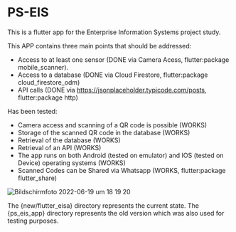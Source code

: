 # PS-EIS

This is a flutter app for the Enterprise Information Systems project study.

This APP contains three main points that should be addressed:
- Access to at least one sensor (DONE via Camera Acess, flutter:package mobile_scanner).
- Access to a database (DONE via Cloud Firestore, flutter:package cloud_firestore_odm)
- API calls (DONE via https://jsonplaceholder.typicode.com/posts, flutter:package http)

Has been tested:
- Camera access and scanning of a QR code is possible (WORKS)
- Storage of the scanned QR code in the database (WORKS)
- Retrieval of the database (WORKS)
- Retrieval of an API (WORKS)
- The app runs on both Android (tested on emulator) and IOS (tested on Device) operating systems (WORKS)
- Scanned Codes can be Shared via Whatsapp (WORKS, flutter:package flutter_share)


![Bildschirmfoto 2022-06-19 um 18 19 20](https://user-images.githubusercontent.com/83362107/174490622-a7b9aa60-3b7b-4057-bce6-95d67370c6a3.png)

The {new/flutter_eisa} directory represents the current state.
The {ps_eis_app} directory represents the old version which was also used for testing purposes.
 
